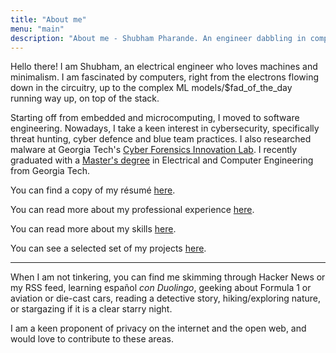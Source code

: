 ```yaml
---
title: "About me"
menu: "main"
description: "About me - Shubham Pharande. An engineer dabbling in computers"
---
```


Hello there! I am Shubham, an electrical engineer who loves machines and minimalism. I am fascinated by computers, right from the electrons flowing down in the circuitry, up to the complex ML models/$fad_of_the_day running way up, on top of the stack.

Starting off from embedded and microcomputing, I moved to software engineering. Nowadays, I take a keen interest in cybersecurity, specifically threat hunting, cyber defence and blue team practices. I also researched malware at Georgia Tech's [Cyber Forensics Innovation Lab](https://cyfi.ece.gatech.edu/). I recently graduated with a [Master's degree](https://www.parchment.com/u/award/e8f9431e8eff021cf28d189cc57c7d56) in Electrical and Computer Engineering from Georgia Tech.

You can find a copy of my résumé [here](https://drive.google.com/file/d/1Yc4JxV1c7djOmQ3VO82yVMRPJWVi9_q5/view?usp=sharing).

You can read more about my professional experience [here](/experience).

You can read more about my skills [here](/skills).

You can see a selected set of my projects [here](/projects).

---

When I am not tinkering, you can find me skimming through Hacker News or my RSS feed, learning español *con Duolingo*, geeking about Formula 1 or aviation or die-cast cars, reading a detective story, hiking/exploring nature, or stargazing if it is a clear starry night.

I am a keen proponent of privacy on the internet and the open web, and would love to contribute to these areas.
